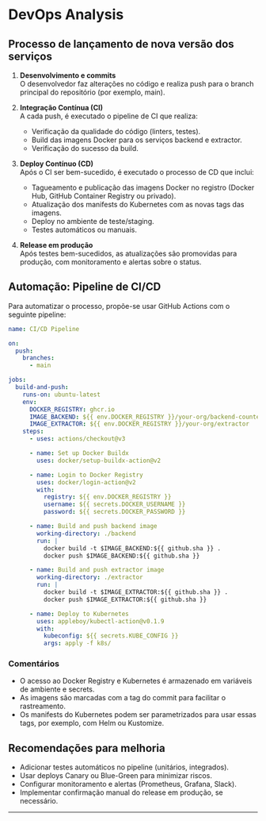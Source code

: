 
# DevOps Analysis

## Processo de lançamento de nova versão dos serviços

1. **Desenvolvimento e commits**  
   O desenvolvedor faz alterações no código e realiza push para o branch principal do repositório (por exemplo, main).

2. **Integração Contínua (CI)**  
   A cada push, é executado o pipeline de CI que realiza: 
   - Verificação da qualidade do código (linters, testes).  
   - Build das imagens Docker para os serviços backend e extractor. 
   - Verificação do sucesso da build.

3. **Deploy Contínuo  (CD)**  
   Após o CI ser bem-sucedido, é executado o processo de CD que inclui:  
   - Tagueamento e publicação das imagens Docker no registro (Docker Hub, GitHub Container Registry ou privado).
   - Atualização dos manifests do Kubernetes com as novas tags das imagens. 
   - Deploy no ambiente de teste/staging. 
   - Testes automáticos ou manuais.

4. **Release em produção**  
   Após testes bem-sucedidos, as atualizações são promovidas para produção, com monitoramento e alertas sobre o status.

## Automação: Pipeline de CI/CD

Para automatizar o processo, propõe-se usar GitHub Actions com o seguinte pipeline:

```yaml
name: CI/CD Pipeline

on:
  push:
    branches:
      - main

jobs:
  build-and-push:
    runs-on: ubuntu-latest
    env:
      DOCKER_REGISTRY: ghcr.io
      IMAGE_BACKEND: ${{ env.DOCKER_REGISTRY }}/your-org/backend-counter
      IMAGE_EXTRACTOR: ${{ env.DOCKER_REGISTRY }}/your-org/extractor
    steps:
      - uses: actions/checkout@v3

      - name: Set up Docker Buildx
        uses: docker/setup-buildx-action@v2

      - name: Login to Docker Registry
        uses: docker/login-action@v2
        with:
          registry: ${{ env.DOCKER_REGISTRY }}
          username: ${{ secrets.DOCKER_USERNAME }}
          password: ${{ secrets.DOCKER_PASSWORD }}

      - name: Build and push backend image
        working-directory: ./backend
        run: |
          docker build -t $IMAGE_BACKEND:${{ github.sha }} .
          docker push $IMAGE_BACKEND:${{ github.sha }}

      - name: Build and push extractor image
        working-directory: ./extractor
        run: |
          docker build -t $IMAGE_EXTRACTOR:${{ github.sha }} .
          docker push $IMAGE_EXTRACTOR:${{ github.sha }}

      - name: Deploy to Kubernetes
        uses: appleboy/kubectl-action@v0.1.9
        with:
          kubeconfig: ${{ secrets.KUBE_CONFIG }}
          args: apply -f k8s/
```

### Comentários

- O acesso ao Docker Registry e Kubernetes é armazenado em variáveis de ambiente e secrets.  
- As imagens são marcadas com a tag do commit para facilitar o rastreamento.
- Os manifests do Kubernetes podem ser parametrizados para usar essas tags, por exemplo, com Helm ou Kustomize.

## Recomendações para melhoria

- Adicionar testes automáticos no pipeline (unitários, integrados).  
- Usar deploys Canary ou Blue-Green para minimizar riscos. 
- Configurar monitoramento e alertas (Prometheus, Grafana, Slack). 
- Implementar confirmação manual do release em produção, se necessário.
---
